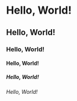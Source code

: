 # Hello, World!
## Hello, World!
### Hello, World!
#### Hello, World!
##### Hello, World!
###### Hello, World!
